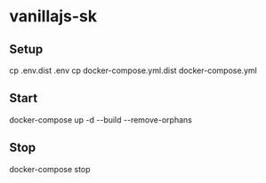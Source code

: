 # vanillajs-sk

## Setup
cp .env.dist .env
cp docker-compose.yml.dist docker-compose.yml

## Start
docker-compose up -d --build --remove-orphans

## Stop
docker-compose stop